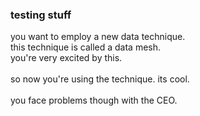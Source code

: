 ### testing stuff

you want to employ a new data technique.<br />
this technique is called a data mesh.<br />
you're very excited by this.<br />
<br>
so now you're using the technique. its cool.
<br />
<br>
you face problems though with the CEO.
<br />



